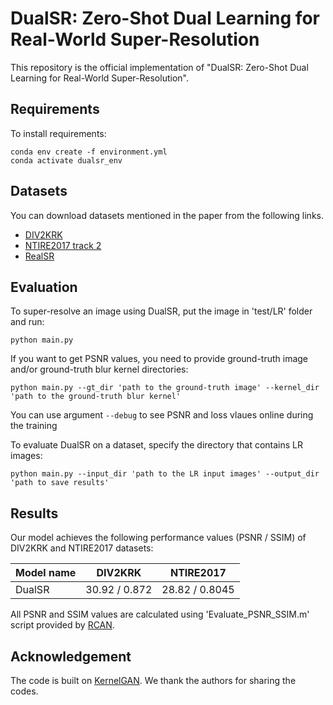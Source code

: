 # DualSR: Zero-Shot Dual Learning for Real-World Super-Resolution

This repository is the official implementation of "DualSR: Zero-Shot Dual Learning for Real-World Super-Resolution".

## Requirements

To install requirements:

```setup
conda env create -f environment.yml
conda activate dualsr_env
```

## Datasets

You can download datasets mentioned in the paper from the following links.
- [DIV2KRK](http://www.wisdom.weizmann.ac.il/~vision/kernelgan/DIV2KRK_public.zip)
- [NTIRE2017 track 2](https://data.vision.ee.ethz.ch/cvl/DIV2K/DIV2K_valid_LR_unknown_X2.zip)
- [RealSR](https://github.com/csjcai/RealSR)

## Evaluation

To super-resolve an image using DualSR, put the image in 'test/LR' folder and run:
```eval
python main.py
```

If you want to get PSNR values, you need to provide ground-truth image and/or ground-truth blur kernel directories:
```eval-gt
python main.py --gt_dir 'path to the ground-truth image' --kernel_dir 'path to the ground-truth blur kernel'
```
You can use argument ```--debug``` to see PSNR and loss vlaues online during the training

To evaluate DualSR on a dataset, specify the directory that contains LR images:
```eval-dataset
python main.py --input_dir 'path to the LR input images' --output_dir 'path to save results'
```

## Results

Our model achieves the following performance values (PSNR / SSIM) of DIV2KRK and NTIRE2017 datasets:

| Model name         | DIV2KRK         | NTIRE2017        |
| ------------------ |---------------- | ---------------- |
| DualSR             |  30.92 / 0.872  |  28.82 / 0.8045  |

All PSNR and SSIM values are calculated using 'Evaluate_PSNR_SSIM.m' script provided by [RCAN](https://github.com/yulunzhang/RCAN).
## Acknowledgement

The code is built on [KernelGAN](https://github.com/sefibk/KernelGAN). We thank the authors  for sharing the codes.
